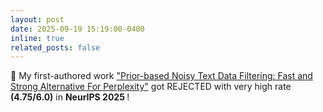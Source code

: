 ```yaml
---
layout: post
date: 2025-09-19 15:19:00-0400
inline: true
related_posts: false
---
```


:tada: My first-authored work <a href="https://www.arxiv.org/abs/2509.18577">"Prior-based Noisy Text Data Filtering: Fast and Strong Alternative For Perplexity"</a> got REJECTED with very high rate <b><span class="red-text">(4.75/6.0)</span></b> in <b>NeurIPS 2025 </b>! 
